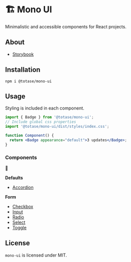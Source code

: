# 🏗️ Mono UI

Minimalistic and accessible components for React projects.

## About

- [Storybook](https://totase.github.io/mono-ui/)

## Installation

```
npm i @totase/mono-ui
```

## Usage

Styling is included in each component.

```jsx
import { Badge } from '@totase/mono-ui';
// Include global css properties
import '@totase/mono-ui/dist/styles/index.css';

function Component() {
  return <Badge appearance="default">3 updates</Badge>;
}
```

### Components

🚧

**Defaults**

- [Accordion](./src/components/Accordion)

**Form**

- [Checkbox](./src/components/Checkbox)
- [Input](./src/components/Input)
- [Radio](./src/components/Radio)
- [Select](./src/components/Select)
- [Toggle](./src/components/Toggle)

## License

`mono-ui` is licensed under MIT.

